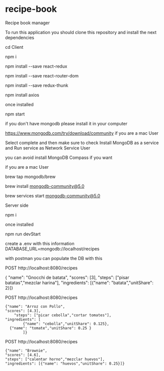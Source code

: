 # recipe-book
Recipe book manager	

To run this application you should clone this repository and install the next dependencies


cd Client

npm i

npm install --save react-redux

npm install --save react-router-dom

npm install --save redux-thunk

npm install axios

once installed

npm start


if you don't have mongodb please install it in your computer 

https://www.mongodb.com/try/download/community
if you are a mac User

Select complete and then make sure to check Install MongoDB as a service and Run service as Network Service User

you can avoid install MongoDB Compass if you want


if you are a mac User


brew tap mongodb/brew


brew install mongodb-community@5.0


brew services start mongodb-community@5.0



Server side

npm i

once installed

npm run devStart


create a .env with this information
DATABASE_URL=mongodb://localhost/recipes


with postman you can populate the DB with this

POST http://localhost:8080/recipes

   { "name": "Gnocchi de batata",
    "scores": [3],
    "steps": ["pisar batatas","mezclar harina"],
    "ingredients": [{"name": "batata","unitShare": 2}]}


POST http://localhost:8080/recipes

  	{"name": "Arroz con Pollo",
    "scores": [4.3],
		"steps": ["picar cebolla","cortar tomates"],
    "ingredients": [
			{"name": "cebolla","unitShare": 0.125},
      {"name": "tomate","unitShare": 0.25 }
			]}
		
	
POST http://localhost:8080/recipes

    {"name": "Brownie",
    "scores": [4.6],
    "steps": ["calentar horno","mezclar huevos"],
    "ingredients": [{"name": "huevos","unitShare": 0.25}]}
